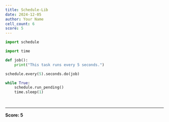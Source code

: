 ```yaml
---
title: Schedule-Lib
date: 2024-12-05
author: Your Name
cell_count: 6
score: 5
---
```


```python
import schedule
```


```python
import time
```


```python
def job():
    print("This task runs every 5 seconds.")
```


```python
schedule.every(5).seconds.do(job)

while True:
    schedule.run_pending()
    time.sleep(1)
```


```python

```


```python

```


---
**Score: 5**
